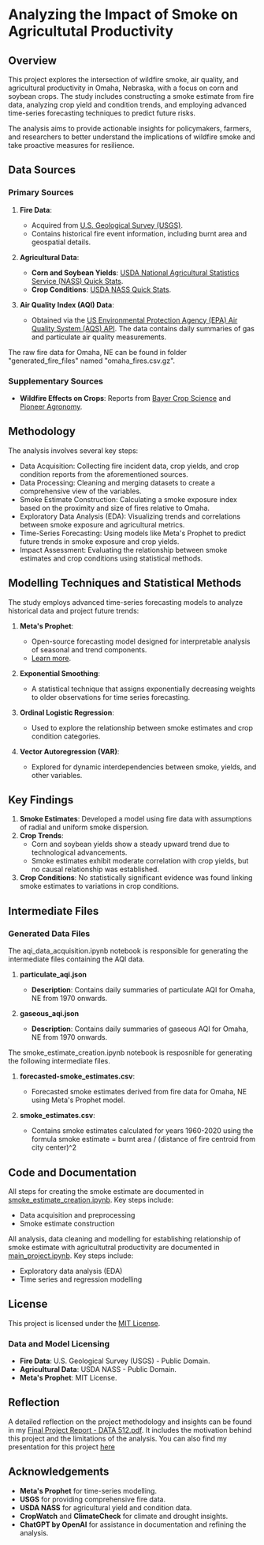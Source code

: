 # Analyzing the Impact of Smoke on Agricultutal Productivity 

## Overview
This project explores the intersection of wildfire smoke, air quality, and agricultural productivity in Omaha, Nebraska, with a focus on corn and soybean crops. The study includes constructing a smoke estimate from fire data, analyzing crop yield and condition trends, and employing advanced time-series forecasting techniques to predict future risks. 

The analysis aims to provide actionable insights for policymakers, farmers, and researchers to better understand the implications of wildfire smoke and take proactive measures for resilience.

## Data Sources
### Primary Sources
1. **Fire Data**:  
   - Acquired from [U.S. Geological Survey (USGS)](https://www.sciencebase.gov/catalog/item/61aa537dd34eb622f699df81).  
   - Contains historical fire event information, including burnt area and geospatial details.

2. **Agricultural Data**:  
   - **Corn and Soybean Yields**: [USDA National Agricultural Statistics Service (NASS) Quick Stats](https://quickstats.nass.usda.gov/results/DE7B9199-B43E-32AB-B0E7-677D7F05CAE1).  
   - **Crop Conditions**: [USDA NASS Quick Stats](https://quickstats.nass.usda.gov/results/DD0A20B2-18BB-3945-97B2-9B4A5FAC1DED).

3. **Air Quality Index (AQI) Data**:
   - Obtained via the [US Environmental Protection Agency (EPA) Air Quality System (AQS) API](https://aqs.epa.gov/aqsweb/documents/data_api.html#daily). The data contains daily summaries of gas and particulate air quality measurements.

The raw fire data for Omaha, NE can be found in folder "generated_fire_files" named "omaha_fires.csv.gz".

### Supplementary Sources
- **Wildfire Effects on Crops**: Reports from [Bayer Crop Science](https://www.cropscience.bayer.us/articles/bayer/wildfire-smoke-on-crops) and [Pioneer Agronomy](https://www.pioneer.com/us/agronomy/wildfires-crop-yields.html#PotentialEffectsOfSmokeOnCrops_3).

## Methodology
The analysis involves several key steps:

- Data Acquisition: Collecting fire incident data, crop yields, and crop condition reports from the aforementioned sources.
- Data Processing: Cleaning and merging datasets to create a comprehensive view of the variables.
- Smoke Estimate Construction: Calculating a smoke exposure index based on the proximity and size of fires relative to Omaha.
- Exploratory Data Analysis (EDA): Visualizing trends and correlations between smoke exposure and agricultural metrics.
- Time-Series Forecasting: Using models like Meta's Prophet to predict future trends in smoke exposure and crop yields.
- Impact Assessment: Evaluating the relationship between smoke estimates and crop conditions using statistical methods.

## Modelling Techniques and Statistical Methods
The study employs advanced time-series forecasting models to analyze historical data and project future trends:
1. **Meta's Prophet**:  
   - Open-source forecasting model designed for interpretable analysis of seasonal and trend components.  
   - [Learn more](https://facebook.github.io/prophet/).
   
2. **Exponential Smoothing**:  
   - A statistical technique that assigns exponentially decreasing weights to older observations for time series forecasting.

3. **Ordinal Logistic Regression**:  
   - Used to explore the relationship between smoke estimates and crop condition categories.

4. **Vector Autoregression (VAR)**:  
   - Explored for dynamic interdependencies between smoke, yields, and other variables.

## Key Findings
1. **Smoke Estimates**: Developed a model using fire data with assumptions of radial and uniform smoke dispersion.  
2. **Crop Trends**:  
   - Corn and soybean yields show a steady upward trend due to technological advancements.  
   - Smoke estimates exhibit moderate correlation with crop yields, but no causal relationship was established.  
3. **Crop Conditions**: No statistically significant evidence was found linking smoke estimates to variations in crop conditions.

## Intermediate Files
### Generated Data Files

The aqi_data_acquisition.ipynb notebook is responsible for generating the intermediate files containing the AQI data.

1. **particulate_aqi.json**
   - **Description**: Contains daily summaries of particulate AQI for Omaha, NE from 1970 onwards.

2. **gaseous_aqi.json**
   - **Description**: Contains daily summaries of gaseous AQI for Omaha, NE from 1970 onwards.
  
The smoke_estimate_creation.ipynb notebook is resposnible for generating the following intermediate files.
1. **forecasted-smoke_estimates.csv**:  
   - Forecasted smoke estimates derived from fire data for Omaha, NE using Meta's Prophet model.  

2. **smoke_estimates.csv**:  
   - Contains smoke estimates calculated for years 1960-2020 using the formula smoke estimate = burnt area / (distance of fire centroid from city center)^2

## Code and Documentation
All steps for creating the smoke estimate are documented in [smoke_estimate_creation.ipynb](https://github.com/manya28/data-512-project/blob/main/smoke_estimate_creation.ipynb). Key steps include:  
- Data acquisition and preprocessing  
- Smoke estimate construction

All analysis, data cleaning and modelling for establishing relationship of smoke estimate with agricultutral productivity are documented in [main_project.ipynb](https://github.com/manya28/data-512-project/blob/main/main_project.ipynb). Key steps include:
- Exploratory data analysis (EDA)  
- Time series and regression modelling  

## License
This project is licensed under the [MIT License](https://opensource.org/licenses/MIT).

### Data and Model Licensing
- **Fire Data**: U.S. Geological Survey (USGS) - Public Domain.  
- **Agricultural Data**: USDA NASS - Public Domain.  
- **Meta's Prophet**: MIT License.

## Reflection
A detailed reflection on the project methodology and insights can be found in my [Final Project Report - DATA 512.pdf](https://github.com/manya28/data-512-project/blob/main/Final%20Project%20Report%20-%20DATA%20512.pdf). It includes the motivation behind this project and the limitations of the analysis. You can also find my presentation for this project [here](https://docs.google.com/presentation/d/1-HFqaSx7TjBAh6pqIxzbE1jm1xaP5eyyTM4bNwoooCE/edit?usp=sharing)

## Acknowledgements
- **Meta's Prophet** for time-series modelling.  
- **USGS** for providing comprehensive fire data.  
- **USDA NASS** for agricultural yield and condition data.  
- **CropWatch** and **ClimateCheck** for climate and drought insights.  
- **ChatGPT by OpenAI** for assistance in documentation and refining the analysis.
